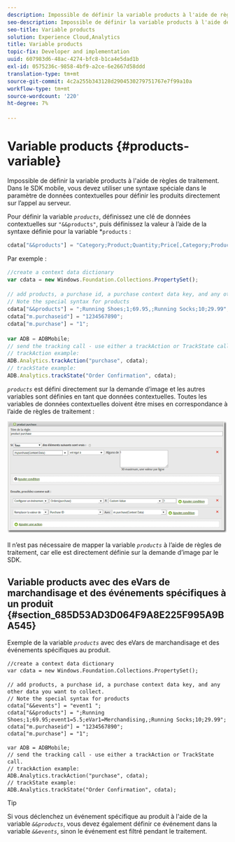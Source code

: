 ```yaml
---
description: Impossible de définir la variable products à l'aide de règles de traitement. Dans le SDK mobile, vous devez utiliser une syntaxe spéciale dans le paramètre de données contextuelles pour définir les produits directement sur l’appel au serveur.
seo-description: Impossible de définir la variable products à l'aide de règles de traitement. Dans le SDK mobile, vous devez utiliser une syntaxe spéciale dans le paramètre de données contextuelles pour définir les produits directement sur l’appel au serveur.
seo-title: Variable products
solution: Experience Cloud,Analytics
title: Variable products
topic-fix: Developer and implementation
uuid: 607983d6-48ac-4274-bfc8-b1ca4e5dad1b
exl-id: 0575236c-9858-4bf9-a2ce-6e2667d58ddd
translation-type: tm+mt
source-git-commit: 4c2a255b343128d2904530279751767e7f99a10a
workflow-type: tm+mt
source-wordcount: '220'
ht-degree: 7%

---
```


# Variable products {#products-variable}

Impossible de définir la variable products à l&#39;aide de règles de traitement. Dans le SDK mobile, vous devez utiliser une syntaxe spéciale dans le paramètre de données contextuelles pour définir les produits directement sur l’appel au serveur.

Pour définir la variable *`products`*, définissez une clé de données contextuelles sur `"&&products"`, puis définissez la valeur à l’aide de la syntaxe définie pour la variable *`products` :

```js
cdata["&&products"] = "Category;Product;Quantity;Price[,Category;Product;Quantity;Price]";
```

Par exemple :

```js
//create a context data dictionary 
var cdata = new Windows.Foundation.Collections.PropertySet(); 
 
// add products, a purchase id, a purchase context data key, and any other data you want to collect. 
// Note the special syntax for products 
cdata["&&products"] = ";Running Shoes;1;69.95,;Running Socks;10;29.99"; 
cdata["m.purchaseid"] = "1234567890"; 
cdata["m.purchase"] = "1"; 
 
var ADB = ADBMobile; 
// send the tracking call - use either a trackAction or TrackState call. 
// trackAction example: 
ADB.Analytics.trackAction("purchase", cdata); 
// trackState example: 
ADB.Analytics.trackState("Order Confirmation", cdata);
```

*`products`* est défini directement sur la demande d’image et les autres variables sont définies en tant que données contextuelles. Toutes les variables de données contextuelles doivent être mises en correspondance à l’aide de règles de traitement :

![](assets/products-procrules.png)

Il n’est pas nécessaire de mapper la variable *`products`* à l’aide de règles de traitement, car elle est directement définie sur la demande d’image par le SDK.

## Variable products avec des eVars de marchandisage et des événements spécifiques à un produit {#section_685D53AD3D064F9A8E225F995A9BA545}

Exemple de la variable *`products`* avec des eVars de marchandisage et des événements spécifiques au produit.

```
//create a context data dictionary 
var cdata = new Windows.Foundation.Collections.PropertySet(); 
  
// add products, a purchase id, a purchase context data key, and any other data you want to collect. 
// Note the special syntax for products 
cdata["&&events"] = "event1 "; 
cdata["&&products"] = ";Running Shoes;1;69.95;event1=5.5;eVar1=Merchandising,;Running Socks;10;29.99"; 
cdata["m.purchaseid"] = "1234567890"; 
cdata["m.purchase"] = "1"; 
  
var ADB = ADBMobile; 
// send the tracking call - use either a trackAction or TrackState call. 
// trackAction example: 
ADB.Analytics.trackAction("purchase", cdata); 
// trackState example: 
ADB.Analytics.trackState("Order Confirmation", cdata);
```

>[!TIP]
>
>Si vous déclenchez un événement spécifique au produit à l&#39;aide de la variable *`&&products`*, vous devez également définir ce événement dans la variable *`&&events`*, sinon le événement est filtré pendant le traitement.

